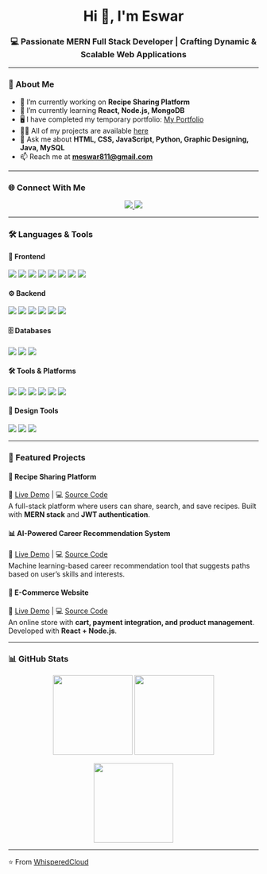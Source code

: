 <h1 align="center">Hi 👋, I'm Eswar</h1>
<h3 align="center">💻 Passionate MERN Full Stack Developer | Crafting Dynamic & Scalable Web Applications</h3>

---

### 🚀 About Me
- 🔭 I’m currently working on **Recipe Sharing Platform**  
- 🌱 I’m currently learning **React, Node.js, MongoDB**  
- 🖥️ I have completed my temporary portfolio: [My Portfolio](https://WhisperedCloud.github.io/PORTFOLIO/)  
- 👨‍💻 All of my projects are available [here](https://WhisperedCloud.github.io/PORTFOLIO/)  
- 💬 Ask me about **HTML, CSS, JavaScript, Python, Graphic Designing, Java, MySQL**  
- 📫 Reach me at **meswar811@gmail.com**

---

### 🌐 Connect With Me
<p align="center">
  <a href="https://linkedin.com/in/m eswar" target="blank">
    <img src="https://img.shields.io/badge/LinkedIn-0077B5?style=for-the-badge&logo=linkedin&logoColor=white"/>
  </a>
  <a href="mailto:meswar811@gmail.com" target="blank">
    <img src="https://img.shields.io/badge/Gmail-D14836?style=for-the-badge&logo=gmail&logoColor=white"/>
  </a>
</p>

---

### 🛠️ Languages & Tools  

#### 🎨 Frontend  
<p align="left">
  <img src="https://img.shields.io/badge/HTML5-E34F26?style=for-the-badge&logo=html5&logoColor=white"/>
  <img src="https://img.shields.io/badge/CSS3-1572B6?style=for-the-badge&logo=css3&logoColor=white"/>
  <img src="https://img.shields.io/badge/JavaScript-F7DF1E?style=for-the-badge&logo=javascript&logoColor=black"/>
  <img src="https://img.shields.io/badge/React-20232A?style=for-the-badge&logo=react&logoColor=61DAFB"/>
  <img src="https://img.shields.io/badge/Bootstrap-7952B3?style=for-the-badge&logo=bootstrap&logoColor=white"/>
  <img src="https://img.shields.io/badge/Tailwind_CSS-38B2AC?style=for-the-badge&logo=tailwind-css&logoColor=white"/>
  <img src="https://img.shields.io/badge/SCSS-CC6699?style=for-the-badge&logo=sass&logoColor=white"/>
  <img src="https://img.shields.io/badge/Angular-DD0031?style=for-the-badge&logo=angular&logoColor=white"/>
</p>

#### ⚙️ Backend  
<p align="left">
  <img src="https://img.shields.io/badge/Node.js-339933?style=for-the-badge&logo=node.js&logoColor=white"/>
  <img src="https://img.shields.io/badge/Express.js-000000?style=for-the-badge&logo=express&logoColor=white"/>
  <img src="https://img.shields.io/badge/Flask-000000?style=for-the-badge&logo=flask&logoColor=white"/>
  <img src="https://img.shields.io/badge/PHP-777BB4?style=for-the-badge&logo=php&logoColor=white"/>
  <img src="https://img.shields.io/badge/Python-3776AB?style=for-the-badge&logo=python&logoColor=white"/>
  <img src="https://img.shields.io/badge/Java-007396?style=for-the-badge&logo=java&logoColor=white"/>
</p>

#### 🗄️ Databases  
<p align="left">
  <img src="https://img.shields.io/badge/MongoDB-4EA94B?style=for-the-badge&logo=mongodb&logoColor=white"/>
  <img src="https://img.shields.io/badge/MySQL-4479A1?style=for-the-badge&logo=mysql&logoColor=white"/>
  <img src="https://img.shields.io/badge/SQLite-003B57?style=for-the-badge&logo=sqlite&logoColor=white"/>
</p>

#### 🛠️ Tools & Platforms  
<p align="left">
  <img src="https://img.shields.io/badge/Git-F05032?style=for-the-badge&logo=git&logoColor=white"/>
  <img src="https://img.shields.io/badge/GitHub-181717?style=for-the-badge&logo=github&logoColor=white"/>
  <img src="https://img.shields.io/badge/AWS-232F3E?style=for-the-badge&logo=amazonaws&logoColor=white"/>
  <img src="https://img.shields.io/badge/Postman-FF6C37?style=for-the-badge&logo=postman&logoColor=white"/>
  <img src="https://img.shields.io/badge/Figma-F24E1E?style=for-the-badge&logo=figma&logoColor=white"/>
  <img src="https://img.shields.io/badge/UiPath-FF6C37?style=for-the-badge&logo=uipath&logoColor=white"/>
</p>

#### 🎨 Design Tools  
<p align="left">
  <img src="https://img.shields.io/badge/Adobe%20Photoshop-31A8FF?style=for-the-badge&logo=adobe-photoshop&logoColor=white"/>
  <img src="https://img.shields.io/badge/Adobe%20Illustrator-FF9A00?style=for-the-badge&logo=adobe-illustrator&logoColor=white"/>
  <img src="https://img.shields.io/badge/Canva-00C4CC?style=for-the-badge&logo=canva&logoColor=white"/>
</p>

---

### 🌟 Featured Projects  

#### 🍴 Recipe Sharing Platform  
🔗 [Live Demo](#) | 💻 [Source Code](#)  
A full-stack platform where users can share, search, and save recipes. Built with **MERN stack** and **JWT authentication**.  

#### 📊 AI-Powered Career Recommendation System  
🔗 [Live Demo](#) | 💻 [Source Code](#)  
Machine learning-based career recommendation tool that suggests paths based on user’s skills and interests.  

#### 🛒 E-Commerce Website  
🔗 [Live Demo](#) | 💻 [Source Code](#)  
An online store with **cart, payment integration, and product management**. Developed with **React + Node.js**.  

---

### 📊 GitHub Stats  
<p align="center">
  <img src="https://github-readme-stats.vercel.app/api?username=WhisperedCloud&show_icons=true&theme=radical" height="160"/>
  <img src="https://github-readme-stats.vercel.app/api/top-langs/?username=WhisperedCloud&layout=compact&theme=radical" height="160"/>
</p>

<p align="center">
  <img src="https://github-readme-streak-stats.herokuapp.com/?user=WhisperedCloud&theme=radical" height="160"/>
</p>

---

⭐️ From [WhisperedCloud](https://github.com/WhisperedCloud)
